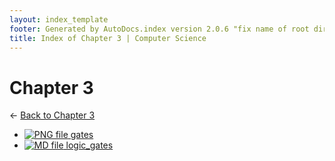 ```yaml
---
layout: index_template
footer: Generated by AutoDocs.index version 2.0.6 "fix name of root directory" ⓒ Starwort, 2020
title: Index of Chapter 3 | Computer Science
---
```


# Chapter 3

← [Back to Chapter 3](..)

- [![PNG file](https://img.icons8.com/windows/512/4a90e2/image-document.png) gates](Paper_1/section_4/chapter_3/gates.png)
- [![MD file](https://img.icons8.com/windows/512/4a90e2/regular-document.png) logic_gates](Paper_1/section_4/chapter_3/logic_gates.md)
